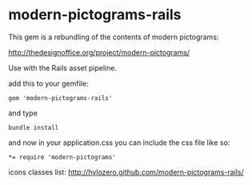 # modern-pictograms-rails

This gem is a rebundling of the contents of modern pictograms:

http://thedesignoffice.org/project/modern-pictograms/

Use with the Rails asset pipeline.

add this to your gemfile:

    gem 'modern-pictograms-rails'

and type

    bundle install

and now in your application.css you can include the css file like so:

    *= require 'modern-pictograms'
    

icons classes list:
    http://hylozero.github.com/modern-pictograms-rails/
